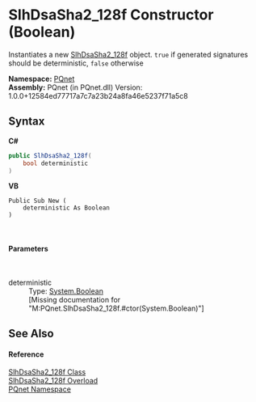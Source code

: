 # SlhDsaSha2_128f Constructor (Boolean)
 

Instantiates a new <a href="1d5dba0c-4394-5925-d18f-d32a742694de.md">SlhDsaSha2_128f</a> object. `true` if generated signatures should be deterministic, `false` otherwise

**Namespace:**&nbsp;<a href="fc4f881f-e121-9cf0-ed49-65bf6b5a005d.md">PQnet</a><br />**Assembly:**&nbsp;PQnet (in PQnet.dll) Version: 1.0.0+12584ed77717a7c7a23b24a8fa46e5237f71a5c8

## Syntax

**C#**<br />
``` C#
public SlhDsaSha2_128f(
	bool deterministic
)
```

**VB**<br />
``` VB
Public Sub New ( 
	deterministic As Boolean
)
```

<br />

#### Parameters
&nbsp;<dl><dt>deterministic</dt><dd>Type: <a href="https://docs.microsoft.com/dotnet/api/system.boolean" target="_blank" rel="noopener noreferrer">System.Boolean</a><br />\[Missing <param name="deterministic"/> documentation for "M:PQnet.SlhDsaSha2_128f.#ctor(System.Boolean)"\]</dd></dl>

## See Also


#### Reference
<a href="1d5dba0c-4394-5925-d18f-d32a742694de.md">SlhDsaSha2_128f Class</a><br /><a href="828f0ff7-86f6-b762-e4a9-9a518df46a3a.md">SlhDsaSha2_128f Overload</a><br /><a href="fc4f881f-e121-9cf0-ed49-65bf6b5a005d.md">PQnet Namespace</a><br />